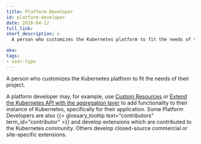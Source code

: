 ```yaml
---
title: Platform Developer
id: platform-developer
date: 2018-04-12
full_link: 
short_description: >
  A person who customizes the Kubernetes platform to fit the needs of their project.

aka: 
tags:
- user-type
---
```

 A person who customizes the Kubernetes platform to fit the needs of their project.

<!--more--> 

A platform developer may, for example, use [Custom Resources](/docs/kubernetes/en/concepts/extend-kubernetes/api-extension/custom-resources/) or
[Extend the Kubernetes API with the aggregation layer](/docs/kubernetes/en/concepts/extend-kubernetes/api-extension/apiserver-aggregation/)
to add functionality to their instance of Kubernetes, specifically for their application.
Some Platform Developers are also {{< glossary_tooltip text="contributors" term_id="contributor" >}} and
develop extensions which are contributed to the Kubernetes community.
Others develop closed-source commercial or site-specific extensions.

